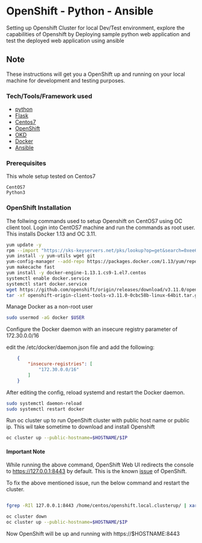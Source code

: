 # OpenShift - Python - Ansible

Setting up Openshift Cluster for local Dev/Test environment, explore the capabilities of Openshift by Deploying sample python web application and test the deployed web application using ansible

## Note

These instructions will get you a OpenShift up and running on your local machine for development and testing purposes.

### Tech/Tools/Framework used

* [python](https://www.python.org/)
* [Flask](http://flask.pocoo.org/)
* [Centos7](https://www.centos.org/)
* [OpenShift](https://www.openshift.com/)
* [OKD](https://www.okd.io/)
* [Docker](https://www.docker.com/)
* [Ansible](https://www.ansible.com/)

### Prerequisites

This whole setup tested on Centos7

```
CentOS7
Python3

```

### OpenShift Installation

The follwing commands used to setup Openshift on CentOS7 using OC client tool. Login into CentOS7 machine and run the commands as root user. This installs Docker 1.13 and OC 3.11. 

```bash
yum update -y
rpm --import "https://sks-keyservers.net/pks/lookup?op=get&search=0xee6d536cf7dc86e2d7d56f59a178ac6c6238f52e"
yum install -y yum-utils wget git
yum-config-manager --add-repo https://packages.docker.com/1.13/yum/repo/main/centos/7
yum makecache fast
yum install -y docker-engine-1.13.1.cs9-1.el7.centos
systemctl enable docker.service
systemctl start docker.service
wget https://github.com/openshift/origin/releases/download/v3.11.0/openshift-origin-client-tools-v3.11.0-0cbc58b-linux-64bit.tar.gz
tar -xf openshift-origin-client-tools-v3.11.0-0cbc58b-linux-64bit.tar.gz -C /usr/local/bin/ --strip-components=1

```

Manage Docker as a non-root user

```bash
sudo usermod -aG docker $USER
```

Configure the Docker daemon with an insecure registry parameter of 172.30.0.0/16

edit the /etc/docker/daemon.json file and add the following:

```json
    {
        "insecure-registries": [
            "172.30.0.0/16"
        ]
    }
```

After editing the config, reload systemd and restart the Docker daemon.

```bash
sudo systemctl daemon-reload
sudo systemctl restart docker
```

Run oc cluster up to run OpenShift cluster with public host name or public ip. This wil take sometime to download and install Openshift

```bash
oc cluster up --public-hostname=$HOSTNAME/$IP 
```
#### Important Note

While running the above command, OpenShift Web UI redirects the console to https://127.0.0.1:8443 by default. This is the known [issue](https://github.com/openshift/origin/issues/20726) of OpenShift.

To fix the above mentioned issue, run the below command and restart the cluster.

```bash

fgrep -RIl 127.0.0.1:8443 /home/centos/openshift.local.clusterup/ | xargs sed -i 's/127.0.0.1:8443/$HOSTNAME:8443/g'

oc cluster down
oc cluster up --public-hostname=$HOSTNAME/$IP

```
Now OpenShift will be up and running with https://$HOSTNAME:8443